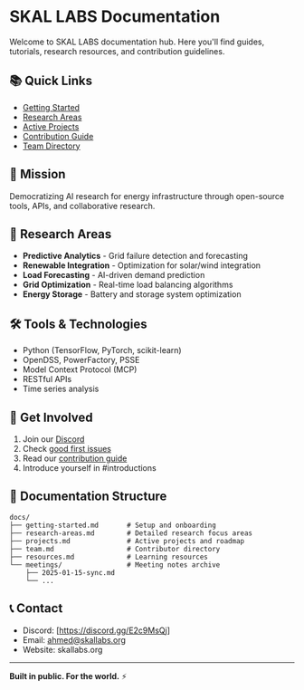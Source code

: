 # SKAL LABS Documentation

Welcome to SKAL LABS documentation hub. Here you'll find guides, tutorials, research resources, and contribution guidelines.

## 📚 Quick Links

- [Getting Started](./docs/getting-started.md)
- [Research Areas](./docs/research-areas.md)
- [Active Projects](./docs/projects.md)
- [Contribution Guide](https://github.com/skal-labs/.github/blob/main/CONTRIBUTING.md)
- [Team Directory](./docs/team.md)

## 🎯 Mission

Democratizing AI research for energy infrastructure through open-source tools, APIs, and collaborative research.

## 🔬 Research Areas

- **Predictive Analytics** - Grid failure detection and forecasting
- **Renewable Integration** - Optimization for solar/wind integration
- **Load Forecasting** - AI-driven demand prediction
- **Grid Optimization** - Real-time load balancing algorithms
- **Energy Storage** - Battery and storage system optimization

## 🛠️ Tools & Technologies

- Python (TensorFlow, PyTorch, scikit-learn)
- OpenDSS, PowerFactory, PSSE
- Model Context Protocol (MCP)
- RESTful APIs
- Time series analysis

## 🤝 Get Involved

1. Join our [Discord](DISCORD_LINK)
2. Check [good first issues](https://github.com/issues?q=is%3Aopen+is%3Aissue+org%3Askal-labs+label%3A%22good+first+issue%22)
3. Read our [contribution guide](https://github.com/skal-labs/.github/blob/main/CONTRIBUTING.md)
4. Introduce yourself in #introductions

## 📖 Documentation Structure

```
docs/
├── getting-started.md       # Setup and onboarding
├── research-areas.md        # Detailed research focus areas
├── projects.md              # Active projects and roadmap
├── team.md                  # Contributor directory
├── resources.md             # Learning resources
└── meetings/                # Meeting notes archive
    ├── 2025-01-15-sync.md
    └── ...
```

## 📞 Contact

- Discord: [https://discord.gg/E2c9MsQj]
- Email: ahmed@skallabs.org
- Website: skallabs.org

---

**Built in public. For the world.** ⚡
